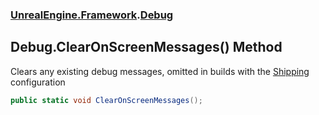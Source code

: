 ### [UnrealEngine.Framework](UnrealEngine_Framework.md 'UnrealEngine.Framework').[Debug](Debug.md 'UnrealEngine.Framework.Debug')
## Debug.ClearOnScreenMessages() Method
Clears any existing debug messages, omitted in builds with the <a href="https://docs.unrealengine.com/en-US/Programming/Development/BuildConfigurations/index.html#buildconfigurationdescriptions">Shipping</a> configuration  
```csharp
public static void ClearOnScreenMessages();
```
